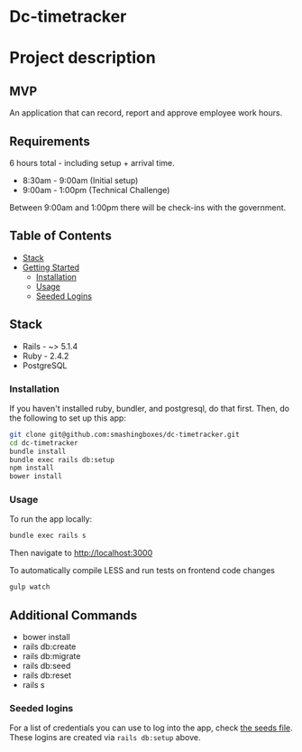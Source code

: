 # Dc-timetracker

# Project description

## MVP

An application that can record, report and approve employee work hours.

## Requirements

6 hours total - including setup + arrival time.

- 8:30am - 9:00am (Initial setup)
- 9:00am - 1:00pm (Technical Challenge)

Between 9:00am and 1:00pm there will be check-ins with the government.

## Table of Contents

- [Stack](#stack)
- [Getting Started](#getting-started)
  - [Installation](#installation)
  - [Usage](#usage)
  - [Seeded Logins](#seeded-logins)

## Stack

- Rails - ~> 5.1.4
- Ruby - 2.4.2
- PostgreSQL

### Installation

If you haven't installed ruby, bundler, and postgresql, do that first. Then, do the following to
set up this app:

```sh
git clone git@github.com:smashingboxes/dc-timetracker.git
cd dc-timetracker
bundle install
bundle exec rails db:setup
npm install
bower install
```

### Usage

To run the app locally:

```sh
bundle exec rails s
```
Then navigate to [http://localhost:3000](http://localhost:3000)

To automatically compile LESS and run tests on frontend code changes
```sh
gulp watch
```

## Additional Commands

- bower install
- rails db:create
- rails db:migrate
- rails db:seed
- rails db:reset
- rails s

### Seeded logins

For a list of credentials you can use to log into the app, check [the seeds file](db/seeds.rb).
These logins are created via `rails db:setup` above.
